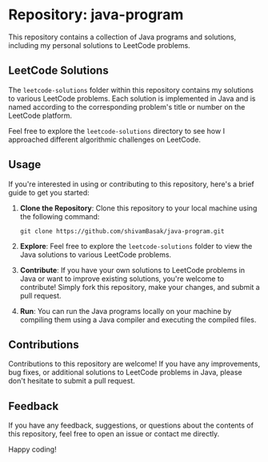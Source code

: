 # Repository: java-program

This repository contains a collection of Java programs and solutions, including my personal solutions to LeetCode problems.

## LeetCode Solutions

The `leetcode-solutions` folder within this repository contains my solutions to various LeetCode problems. Each solution is implemented in Java and is named according to the corresponding problem's title or number on the LeetCode platform.

Feel free to explore the `leetcode-solutions` directory to see how I approached different algorithmic challenges on LeetCode.

## Usage

If you're interested in using or contributing to this repository, here's a brief guide to get you started:

1. **Clone the Repository**: Clone this repository to your local machine using the following command:
   ```
   git clone https://github.com/shivamBasak/java-program.git
   ```

2. **Explore**: Feel free to explore the `leetcode-solutions` folder to view the Java solutions to various LeetCode problems.

3. **Contribute**: If you have your own solutions to LeetCode problems in Java or want to improve existing solutions, you're welcome to contribute! Simply fork this repository, make your changes, and submit a pull request.

4. **Run**: You can run the Java programs locally on your machine by compiling them using a Java compiler and executing the compiled files.

## Contributions

Contributions to this repository are welcome! If you have any improvements, bug fixes, or additional solutions to LeetCode problems in Java, please don't hesitate to submit a pull request.

## Feedback

If you have any feedback, suggestions, or questions about the contents of this repository, feel free to open an issue or contact me directly.

Happy coding!
